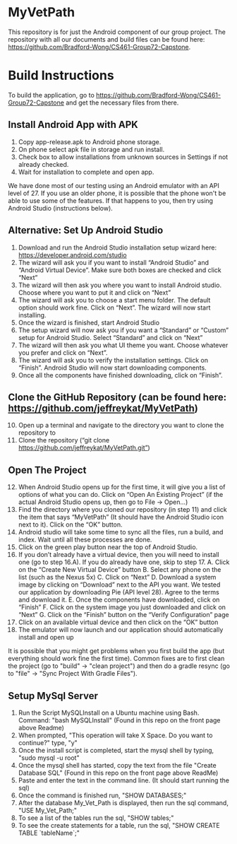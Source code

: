 # MyVetPath
This repository is for just the Android component of our group project. The repository with all our documents and build files can be found here: https://github.com/Bradford-Wong/CS461-Group72-Capstone.


# Build Instructions
To build the application, go to https://github.com/Bradford-Wong/CS461-Group72-Capstone and get the necessary files from there.

## Install Android App with APK
1. Copy app-release.apk to Android phone storage. 
2. On phone select apk file in storage and run install. 
3. Check box to allow installations from unknown sources in Settings if not already checked. 
4. Wait for installation to complete and open app. 

We have done most of our testing using an Android emulator with an API level of 27. If you use an older phone, it is possible that the phone won't be able to use some of the features. If that happens to you, then try using Android Studio (instructions below).

## Alternative: Set Up Android Studio
1. Download and run the Android Studio installation setup wizard here: https://developer.android.com/studio
2. The wizard will ask you if you want to install “Android Studio” and “Android Virtual Device”. Make sure both boxes are checked and click    “Next”
3. The wizard will then ask you where you want to install Android studio. Choose where you want to put it and click on “Next”
4. The wizard will ask you to choose a start menu folder. The default option should work fine. Click on “Next”. The wizard will now start      installing.
5. Once the wizard is finished, start Android Studio
6. The setup wizard will now ask you if you want a “Standard” or “Custom” setup for Android Studio. Select “Standard” and click on “Next”
7. The wizard will then ask you what UI theme you want. Choose whatever you prefer and click on “Next”.
8. The wizard will ask you to verify the installation settings. Click on “Finish”. Android Studio will now start downloading components.
9. Once all the components have finished downloading, click on “Finish”.

## Clone the GitHub Repository (can be found here: https://github.com/jeffreykat/MyVetPath)
10. Open up a terminal and navigate to the directory you want to clone the repository to
11. Clone the repository (“git clone https://github.com/jeffreykat/MyVetPath.git”)

## Open The Project
12. When Android Studio opens up for the first time, it will give you a list of options of what you can do. Click on “Open An Existing         Project” (if the actual Android Studio opens up, then go to File -> Open...)
13. Find the directory where you cloned our repository (in step 11) and click the item that says “MyVetPath” (It should have the Android     Studio icon next to it). Click on the “OK” button.
14. Android studio will take some time to sync all the files, run a build, and index. Wait until all these processes are done.
15. Click on the green play button near the top of Android Studio.
16. If you don’t already have a virtual device, then you will need to install one (go to step 16.A). If you do already have one, skip to step 17.
  A. Click on the “Create New Virtual Device” button
  B. Select any phone on the list (such as the Nexus 5x)
  C. Click on “Next”
  D. Download a system image by clicking on “Download” next to the API you want. We tested our application by downloading Pie (API level        28). Agree to the terms and download it.
  E. Once the components have downloaded, click on “Finish”
  F. Click on the system image you just downloaded and click on “Next”
  G. Click on the “Finish” button on the “Verify Configuration” page
17. Click on an available virtual device and then click on the “OK” button
18. The emulator will now launch and our application should automatically install and open up

It is possible that you might get problems when you first build the app (but everything should work fine the first time). Common fixes are to first clean the project (go to "build" -> "clean project") and then do a gradle resync (go to "file" -> "Sync Project With Gradle Files").

## Setup MySql Server
1. Run the Script MySQLInstall on a Ubuntu machine using Bash. Command: "bash MySQLInstall" (Found in this repo on the front page above Readme)
2. When prompted, "This operation will take X Space. Do you want to continue?" type, "y"
3. Once the install script is completed, start the mysql shell by typing, "sudo mysql -u root"
4. Once the mysql shell has started, copy the text from the file "Create Database SQL" (Found in this repo on the front page above ReadMe)
5. Paste and enter the text in the command line. (It should start running the sql)
6. Once the command is finished run, "SHOW DATABASES;"
7. After the database My_Vet_Path is displayed, then run the sql command, "USE My_Vet_Path;"
8. To see a list of the tables run the sql, "SHOW tables;"
9. To see the create statements for a table, run the sql, "SHOW CREATE TABLE \`tableName\`;" 

